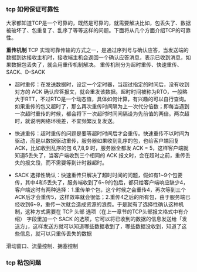 ### tcp 如何保证可靠性
大家都知道TCP是一个可靠的，既然是可靠的，就需要解决比如，包丢失了、数据被破坏了、包重复了、乱序了等等这样的问题。下面将从几个方面介绍TCP的可靠性。

**重传机制** 
TCP 实现可靠传输的方式之一，是通过序列号与确认应答，当发送端的数据到达接收主机时，接收端主机会返回一个确认应答消息，表示已收到消息，如果数据包丢失了，就会用重传机制解决。
重传机制分为超时重传、快速重传、SACK、D-SACK

- 超时重传：在发送数据时，设定一个定时器，当超过指定的时间后，没有收到对方的 ACK 确认应答报文，就会重发该数据。超时时间被称为RTO，一般略大于RTT，不过RTO是一个动态值，具体如何计算，有兴趣的可以自行查询。如果重传的包又超时了，那么再次重传时间隔为上一次代分倍数；即每当遇到一次超时重传的时候，都会将下一次超时时间间隔设为先前值的两倍。两次超时，就说明网络环境差，不宜频繁反复发送。

- 快速重传：超时重传的问题是要等超时时间后才会重传。快速重传不以时间为驱动，而是以数据驱动重传，服务器如果收到乱序的包，也给客户端回复 ACK，比如收到乱序的包 6,7,8,9 时，服务器全都发 ACK = 5，这样客户端就知道5丢失了，当客户端收到三个相同的 ACK 报文时，会在超时之前，重传丢失的报文段，而不需要等到计时器超时。

- SACK 选择性确认：快速重传只解决了超时时间的问题，假如有1~9个包要传，其中4和5丢失了，服务端收到了6~9的包后，都只给客户端响应缺少4，客户端这时有两种选择：1.重传单个包，这个时候之会重传4，再次等到三个ACK后才会重传5，这样效率就会很低；2.重传4之后的所有包，由于服务端已经收到6~9，重传一次就会造成资源的浪费。于是就有了选择性确认这种机制，这种方式需要在 TCP 头部 选项（在上一章节的TCP头部报文格式中有介绍） 字段里加一个 SACK 的选项，它可以将已收到的数据的信息发送给「发送方」，这样发送方就可以知道哪些数据收到了，哪些数据没收到，知道了这些信息，就可以只重传丢失的数据


滑动窗口、流量控制、拥塞控制



### tcp 粘包问题
